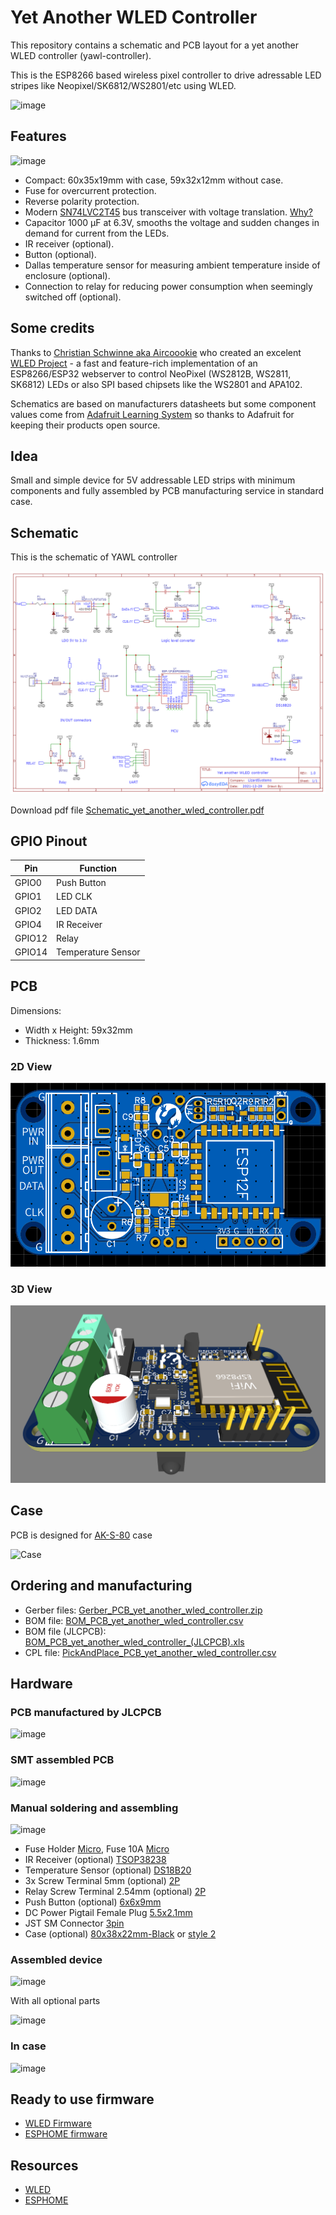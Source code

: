 # Yet Another WLED Controller
This repository contains a schematic and PCB layout for a yet another WLED controller (yawl-controller).

This is the ESP8266 based wireless pixel controller to drive adressable LED stripes like Neopixel/SK6812/WS2801/etc using WLED.

![image](https://user-images.githubusercontent.com/4923679/148744534-96b7fe6e-2540-4cbb-8c9c-11a14e8da290.png)

## Features
![image](https://user-images.githubusercontent.com/4923679/148697854-d7ea49c9-5123-4108-89c8-f2a3430f79d7.png)
 - Compact: 60x35x19mm with case, 59x32x12mm  without case.
 - Fuse for overcurrent protection.
 - Reverse polarity protection.
 - Modern [SN74LVC2T45](https://www.ti.com/product/SN74LVC2T45) bus transceiver with voltage translation. [Why?](level-shifter.md)
 - Capacitor 1000 µF at 6.3V, smooths the voltage and sudden changes in demand for current from the LEDs.
 - IR receiver (optional).
 - Button (optional).
 - Dallas temperature sensor for measuring ambient temperature inside of enclosure (optional).
 - Connection to relay for reducing power consumption when seemingly switched off (optional).


## Some credits

Thanks to [Christian Schwinne aka Aircoookie](https://github.com/Aircoookie) who created an excelent [WLED Project](https://github.com/Aircoookie/WLED) - a fast and feature-rich implementation of an ESP8266/ESP32 webserver to control NeoPixel (WS2812B, WS2811, SK6812) LEDs or also SPI based chipsets like the WS2801 and APA102.

Schematics are based on manufacturers datasheets but some component values come from [Adafruit Learning System](https://learn.adafruit.com/) so thanks to Adafruit for keeping their products open source.

## Idea

Small and simple device for 5V addressable LED strips with minimum components and fully assembled by PCB manufacturing service in standard case.

## Schematic

This is the schematic of YAWL controller

![Schematic](schematic/Schematic_yet_another_wled_controller.png)

Download pdf file [Schematic_yet_another_wled_controller.pdf](Schematic_yet_another_wled_controller..pdf)

## GPIO Pinout
| Pin | Function | 
| --- | ---|
| GPIO0 | Push Button | 
|  GPIO1 | LED CLK |
|  GPIO2 | LED DATA |
|  GPIO4 | IR Receiver |
| GPIO12 | Relay | 
| GPIO14 | Temperature Sensor |




## PCB 
Dimensions: 
 - Width x Height: 59x32mm
 - Thickness: 1.6mm
 
### 2D View
![2D View](images/yawl-controller-2D-top.png)

### 3D View
![3D View](images/yawl-controller-3D.png)

## Case

PCB is designed for [AK-S-80](datasheets/AK-S-80.pdf) case

![Case](https://user-images.githubusercontent.com/4923679/147881432-e5d43037-fedc-42a0-b894-20ac5c828562.png)

## Ordering and manufacturing

 - Gerber files: [Gerber_PCB_yet_another_wled_controller.zip](fabrication/Gerber_PCB_yet_another_wled_controller.zip)
 - BOM file: [BOM_PCB_yet_another_wled_controller.csv](fabrication/BOM_PCB_yet_another_wled_controller.csv)
 - BOM file (JLCPCB): [BOM_PCB_yet_another_wled_controller_(JLCPCB).xls](fabrication/BOM_PCB_yet_another_wled_controller_(JLCPCB).xls)
 - CPL file: [PickAndPlace_PCB_yet_another_wled_controller.csv](fabrication/PickAndPlace_PCB_yet_another_wled_controller.csv)

## Hardware

### PCB manufactured by JLCPCB

![image](https://user-images.githubusercontent.com/4923679/147882466-71f18676-8921-4882-8fba-cf14b765dff4.png)

### SMT assembled PCB

![image](https://user-images.githubusercontent.com/4923679/148696689-2e340bda-a2ca-41d7-a06a-2582eccb4c63.png)

### Manual soldering and assembling

![image](https://user-images.githubusercontent.com/4923679/148694897-022245fe-2545-4476-af9c-1e1aab210671.png)


- Fuse Holder [Micro](https://aliexpress.ru/item/4000541087990.html), Fuse 10A [Micro](https://aliexpress.ru/item/4000568246661.html) 
- IR Receiver (optional) [TSOP38238](https://aliexpress.ru/item/32834341300.html)
- Temperature Sensor (optional) [DS18B20](https://aliexpress.ru/item/32523899337.html)
- 3x Screw Terminal 5mm (optional) [2P](https://aliexpress.ru/item/4000084631795.html)
- Relay Screw Terminal 2.54mm (optional) [2P](https://aliexpress.ru/item/4000867583795.html)
- Push Button (optional) [6x6x9mm](https://aliexpress.ru/item/32912104842.html)
- DC Power Pigtail Female Plug [5.5x2.1mm](https://www.aliexpress.com/af/pigtail-dc-female-5.5x2.1mm.html)
- JST SM Connector [3pin](https://www.aliexpress.com/item/1718558728.html)
- Case (optional) [80x38x22mm-Black](https://aliexpress.ru/item/1005002656761229.html) or [style 2](https://aliexpress.ru/item/1005001677364663.html)


### Assembled device

![image](https://user-images.githubusercontent.com/4923679/148697657-2daef0c1-f44f-4adf-8553-6ab3f9439131.png)

With all optional parts

![image](https://user-images.githubusercontent.com/4923679/148697854-d7ea49c9-5123-4108-89c8-f2a3430f79d7.png)

### In case 

![image](https://user-images.githubusercontent.com/4923679/148698189-70a029c0-2643-460d-97d1-b1e7b7aec49e.png)

## Ready to use firmware

- [WLED Firmware](firmware/WLED/)
- [ESPHOME firmware](firmware/ESPHome)


## Resources
 - [WLED](https://github.com/Aircoookie/WLED) 
 - [ESPHOME](https://esphome.io/)
 

